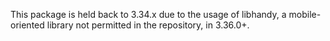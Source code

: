 This package is held back to 3.34.x due to the usage of libhandy, a mobile-oriented library not permitted in the repository, in 3.36.0+.